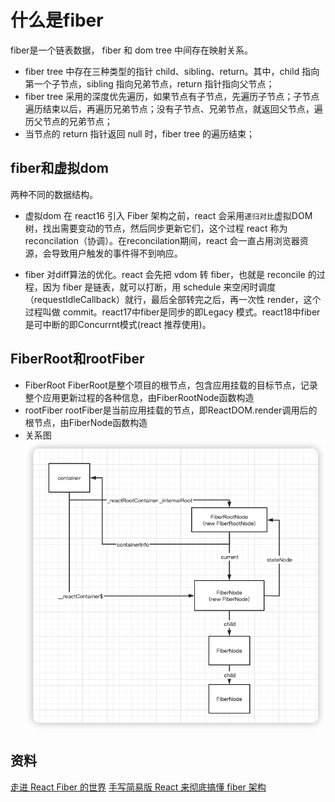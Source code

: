 # 什么是fiber

fiber是一个链表数据， fiber 和 dom tree 中间存在映射关系。

* fiber tree 中存在三种类型的指针 child、sibling、return。其中，child 指向第一个子节点，sibling 指向兄弟节点，return 指针指向父节点；
* fiber tree 采用的深度优先遍历，如果节点有子节点，先遍历子节点；子节点遍历结束以后，再遍历兄弟节点；没有子节点、兄弟节点，就返回父节点，遍历父节点的兄弟节点；
* 当节点的 return 指针返回 null 时，fiber tree 的遍历结束；

## fiber和虚拟dom

两种不同的数据结构。

* 虚拟dom
在 react16 引入 Fiber 架构之前，react 会采用```递归对比```虚拟DOM树，找出需要变动的节点，然后同步更新它们，这个过程 react 称为reconcilation（协调）。在reconcilation期间，react 会一直占用浏览器资源，会导致用户触发的事件得不到响应。

* fiber
对diff算法的优化。react 会先把 vdom 转 fiber，也就是 reconcile 的过程，因为 fiber 是链表，就可以打断，用 schedule 来空闲时调度（requestIdleCallback）就行，最后全部转完之后，再一次性 render，这个过程叫做 commit。react17中fiber是同步的即Legacy 模式。react18中fiber是可中断的即Concurrnt模式(react 推荐使用)。

## FiberRoot和rootFiber

* FiberRoot
  FiberRoot是整个项目的根节点，包含应用挂载的目标节点，记录整个应用更新过程的各种信息，由FiberRootNode函数构造
* rootFiber
  rootFiber是当前应用挂载的节点，即ReactDOM.render调用后的根节点，由FiberNode函数构造
* 关系图
  ![关系图](./asset/1.png)

## 资料

[走进 React Fiber 的世界](https://developer.aliyun.com/article/782946)
[手写简易版 React 来彻底搞懂 fiber 架构](https://juejin.cn/post/7063321486135656479)
